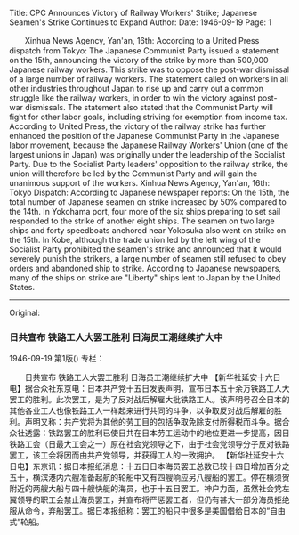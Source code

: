 Title: CPC Announces Victory of Railway Workers' Strike; Japanese Seamen's Strike Continues to Expand
Author:
Date: 1946-09-19
Page: 1

　　Xinhua News Agency, Yan'an, 16th: According to a United Press dispatch from Tokyo: The Japanese Communist Party issued a statement on the 15th, announcing the victory of the strike by more than 500,000 Japanese railway workers. This strike was to oppose the post-war dismissal of a large number of railway workers. The statement called on workers in all other industries throughout Japan to rise up and carry out a common struggle like the railway workers, in order to win the victory against post-war dismissals. The statement also stated that the Communist Party will fight for other labor goals, including striving for exemption from income tax. According to United Press, the victory of the railway strike has further enhanced the position of the Japanese Communist Party in the Japanese labor movement, because the Japanese Railway Workers' Union (one of the largest unions in Japan) was originally under the leadership of the Socialist Party. Due to the Socialist Party leaders' opposition to the railway strike, the union will therefore be led by the Communist Party and will gain the unanimous support of the workers.
    Xinhua News Agency, Yan'an, 16th: Tokyo Dispatch: According to Japanese newspaper reports: On the 15th, the total number of Japanese seamen on strike increased by 50% compared to the 14th. In Yokohama port, four more of the six ships preparing to set sail responded to the strike of another eight ships. The seamen on two large ships and forty speedboats anchored near Yokosuka also went on strike on the 15th. In Kobe, although the trade union led by the left wing of the Socialist Party prohibited the seamen's strike and announced that it would severely punish the strikers, a large number of seamen still refused to obey orders and abandoned ship to strike. According to Japanese newspapers, many of the ships on strike are "Liberty" ships lent to Japan by the United States.



<hr /> 

Original: 


### 日共宣布  铁路工人大罢工胜利  日海员工潮继续扩大中

1946-09-19
第1版()
专栏：

　　日共宣布
    铁路工人大罢工胜利
    日海员工潮继续扩大中
    【新华社延安十六日电】据合众社东京电：日本共产党十五日发表声明，宣布日本五十余万铁路工人大罢工的胜利。此次罢工，是为了反对战后解雇大批铁路工人。该声明号召全日本的其他各业工人也像铁路工人一样起来进行共同的斗争，以争取反对战后解雇的胜利。声明又称：共产党将为其他的劳工目的包括争取免除支付所得税而斗争。据合众社透露：铁路罢工的胜利已使日共在日本劳工运动中的地位更进一步提高，因日铁路工会（日最大工会之一）原在社会党领导之下，由于社会党领导分子反对铁路罢工，该工会将因而由共产党领导，并获得工人的一致拥护。
    【新华社延安十六日电】东京讯：据日本报纸消息：十五日日本海员罢工总数已较十四日增加百分之五十，横滨港内六艘准备起航的轮船中又有四艘响应另八艘船的罢工。停在横须贺附近的两艘大船与四十艘快艇的海员，也于十五日罢工。神户力面，虽然社会党左翼领导的职工会禁止海员罢工，并宣布将严惩罢工者，但仍有甚大一部分海员拒绝服从命令，弃船罢工。据日本报纸称：罢工的船只中很多是美国借给日本的“自由式”轮船。
